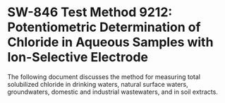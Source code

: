 # SW-846 Test Method 9212: Potentiometric Determination of Chloride in Aqueous Samples with Ion-Selective Electrode 

The following document discusses the method for measuring total
solubilized chloride in drinking waters, natural surface waters,
groundwaters, domestic and industrial wastewaters, and in soil extracts.
